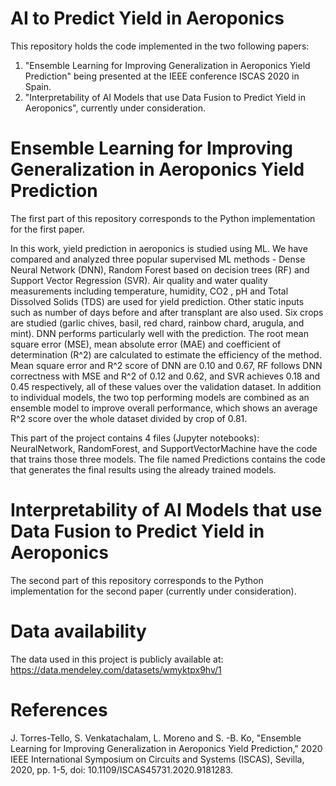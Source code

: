 # AI to Predict Yield in Aeroponics

This repository holds the code implemented in the two following papers:

1. "Ensemble Learning for Improving Generalization in Aeroponics Yield Prediction" being presented at the IEEE conference ISCAS 2020 in Spain.
2. "Interpretability of AI Models that use Data Fusion to Predict Yield in Aeroponics", currently under consideration.

# Ensemble Learning for Improving Generalization in Aeroponics Yield Prediction

The first part of this repository corresponds to the Python implementation for the first paper.

In this work, yield prediction in aeroponics is studied using ML. We have compared and analyzed three popular supervised ML methods - Dense Neural Network (DNN), Random Forest based on decision trees (RF) and Support Vector Regression (SVR). Air quality and water quality measurements including temperature, humidity, CO2 , pH and Total Dissolved Solids (TDS) are used for yield prediction. Other static inputs such as number of days before and after transplant are also used. Six crops are studied (garlic chives, basil, red chard, rainbow chard, arugula, and mint). DNN performs particularly well with the prediction. The root mean square error (MSE), mean absolute error (MAE) and coefficient of determination (R^2) are calculated to estimate the efficiency of the method. Mean square error and R^2 score of DNN are 0.10 and 0.67, RF follows DNN correctness with MSE and R^2
of 0.12 and 0.62, and SVR achieves 0.18 and 0.45 respectively, all of these values over the validation dataset. In addition to
individual models, the two top performing models are combined as an ensemble model to improve overall performance, which shows an average R^2 score over the whole dataset divided by crop of 0.81.

This part of the project contains 4 files (Jupyter notebooks): NeuralNetwork, RandomForest, and SupportVectorMachine have the code that trains those three models. The file named Predictions contains the code that generates the final results using the already trained models.

# Interpretability of AI Models that use Data Fusion to Predict Yield in Aeroponics

The second part of this repository corresponds to the Python implementation for the second paper (currently under consideration).

# Data availability

The data used in this project is publicly available at: https://data.mendeley.com/datasets/wmyktpx9hv/1

# References

J. Torres-Tello, S. Venkatachalam, L. Moreno and S. -B. Ko, "Ensemble Learning for Improving Generalization in Aeroponics Yield Prediction," 2020 IEEE International Symposium on Circuits and Systems (ISCAS), Sevilla, 2020, pp. 1-5, doi: 10.1109/ISCAS45731.2020.9181283.
